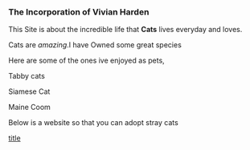 
### The Incorporation of Vivian Harden ###

This Site is about the incredible life that **Cats** lives everyday and loves.

Cats are *amazing*.I have Owned some great species

Here are some of the ones ive enjoyed as pets,

Tabby cats

Siamese Cat

Maine Coom


Below is a website so that you can adopt stray cats

[title](https://www.aspca.org)





